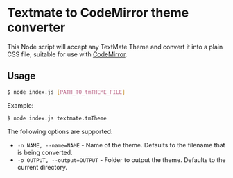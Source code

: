 # Textmate to CodeMirror theme converter

This Node script will accept any TextMate Theme and convert it into a plain CSS file, suitable for use with [CodeMirror](http://codemirror.net/).


## Usage

```bash
$ node index.js [PATH_TO_tmTHEME_FILE]
```

Example:

```bash
$ node index.js textmate.tmTheme
```

The following options are supported:

- `-n NAME, --name=NAME` - Name of the theme. Defaults to the filename that is being converted.
- `-o OUTPUT, --output=OUTPUT` - Folder to output the theme. Defaults to the current directory.
